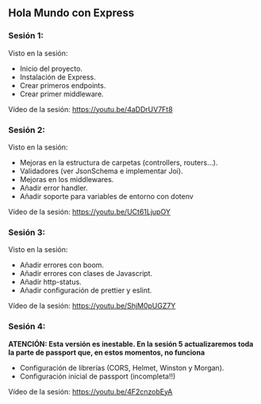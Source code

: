 ## Hola Mundo con Express

### Sesión 1:

Visto en la sesión:
- Inicio del proyecto.
- Instalación de Express.
- Crear primeros endpoints.
- Crear primer middleware.

Vídeo de la sesión: https://youtu.be/4aDDrUV7Ft8

### Sesión 2:

Visto en la sesión:
- Mejoras en la estructura de carpetas (controllers, routers...).
- Validadores (ver JsonSchema e implementar Joi).
- Mejoras en los middlewares.
- Añadir error handler.
- Añadir soporte para variables de entorno con dotenv

Vídeo de la sesión: https://youtu.be/UCt61LjupOY

### Sesión 3:

Visto en la sesión:
- Añadir errores con boom.
- Añadir errores con clases de Javascript.
- Añadir http-status.
- Añadir configuración de prettier y eslint.

Vídeo de la sesión: https://youtu.be/ShjM0pUGZ7Y

### Sesión 4:
**ATENCIÓN: Esta versión es inestable. En la sesión 5 actualizaremos toda la parte de passport que, en estos momentos, no funciona**
- Configuración de librerías (CORS, Helmet, Winston y Morgan).
- Configuración inicial de passport (incompleta!!)

Vídeo de la sesión: https://youtu.be/4F2cnzobEyA
